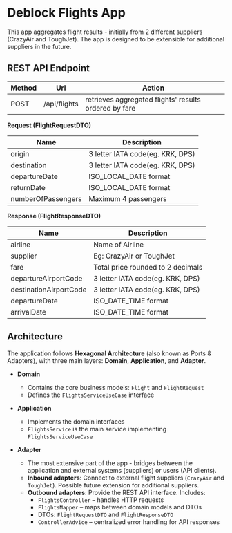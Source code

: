 # Deblock Flights App
This app aggregates flight results - initially from 2 different suppliers (CrazyAir and ToughJet). The app is designed to be extensible for additional suppliers in the future.


## REST API Endpoint
| Method| Url | Action                                                |
|-------|-----|-------------------------------------------------------|
| POST   | /api/flights  | retrieves aggregated flights' results ordered by fare |


**Request (FlightRequestDTO)**

| Name | Description |
| ------ | ------ |
| origin | 3 letter IATA code(eg. KRK, DPS) |
| destination | 3 letter IATA code(eg. KRK, DPS) |
| departureDate | ISO_LOCAL_DATE format |
| returnDate | ISO_LOCAL_DATE format |
| numberOfPassengers | Maximum 4 passengers |

**Response (FlightResponseDTO)**

| Name | Description                       |
| ------ |-----------------------------------|
| airline | Name of Airline                   |
| supplier | Eg: CrazyAir or ToughJet          |
| fare | Total price rounded to 2 decimals |
| departureAirportCode | 3 letter IATA code(eg. KRK, DPS)  |
| destinationAirportCode | 3 letter IATA code(eg. KRK, DPS)  |
| departureDate | ISO_DATE_TIME format              |
| arrivalDate | ISO_DATE_TIME format              |



## Architecture
The application follows **Hexagonal Architecture** (also known as Ports & Adapters), with three main layers: **Domain**, **Application**, and **Adapter**.

* **Domain**
    * Contains the core business models: `Flight` and `FlightRequest`
    * Defines the `FlightsServiceUseCase` interface

* **Application**
    * Implements the domain interfaces
    * `FlightsService` is the main service implementing `FlightsServiceUseCase`

* **Adapter**
    * The most extensive part of the app - bridges between the application and external systems (suppliers) or users (API clients).
    * **Inbound adapters**: Connect to external flight suppliers (`CrazyAir` and `ToughJet`). Possible future extension for additional suppliers.
    * **Outbound adapters**: Provide the REST API interface. Includes:
        * `FlightsController` – handles HTTP requests
        * `FlightsMapper` – maps between domain models and DTOs
        * DTOs: `FlightRequestDTO` and `FlightResponseDTO`
        * `ControllerAdvice` – centralized error handling for API responses